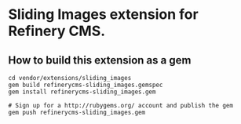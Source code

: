 # Sliding Images extension for Refinery CMS.

## How to build this extension as a gem

    cd vendor/extensions/sliding_images
    gem build refinerycms-sliding_images.gemspec
    gem install refinerycms-sliding_images.gem

    # Sign up for a http://rubygems.org/ account and publish the gem
    gem push refinerycms-sliding_images.gem